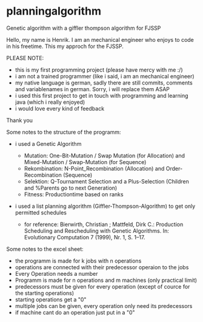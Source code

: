 # planningalgorithm
Genetic algorithm with a giffler thompson algorithm for FJSSP

Hello, my name is Henrik. I am an mechanical engineer who enjoys to code in his freetime. This my approch for the FJSSP.

PLEASE NOTE: 
- this is my first programming project (please have mercy with me :/)
- i am not a trained programmer (like i said, i am an mechanical engineer)
- my native language is german, sadly there are still commits, comments and variablenames in german. Sorry, i will replace them ASAP
- i used this first project to get in touch with programming and learning java (which i really enjoyed)
- i would love every kind of feedback

Thank you


Some notes to the structure of the programm:
- i used a Genetic Algorithm
  - Mutation: One-Bit-Mutation / Swap Mutation (for Allocation) and Mixed-Mutation / Swap-Mutation (for Sequence)
  - Rekombination: N-Point_Recombination (Allocation) and Order-Recombination (Sequence)
  - Selektion: Q-Tournament Selection and a Plus-Selection (Children and %Parents go to next Generation)
  - Fitness: Productiontime based on ranks
  
- i used a list planning algorithm (Giffler-Thompson-Algorithm) to get only permitted schedules
  - for reference: Bierwirth, Christian ; Mattfeld, Dirk C.: Production Scheduling and Rescheduling with Genetic Algorithms. In: Evolutionary Computation 7 (1999), Nr. 1, S. 1–17.
  
  
 Some notes to the excel sheet:
  - the programm is made for k jobs with n operations
  - operations are connected with their predecessor operaion to the jobs
  - Every Operation needs a number
  - Programm is made for n operations and m machines (only practical limit)
  - predecessors must be given for every operation (except of cource for the starting operations)
  - starting operations get a "0"
  - multiple jobs can be given, every operation only need its predecessors
  - if machine cant do an operation just put in a "0"
  
  
   
  
  
  
  
  
  
  
  
  
  

